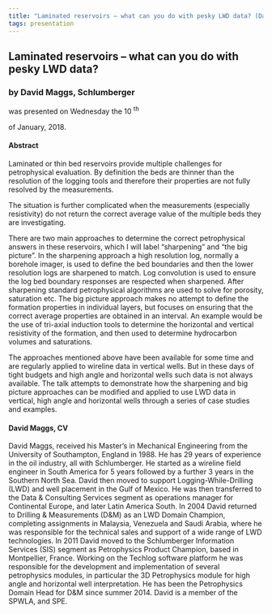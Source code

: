 ```yaml
---
title: "Laminated reservoirs – what can you do with pesky LWD data? (David Maggs, Schlumberger)"
tags: presentation 
---
```



		
<h2>
Laminated reservoirs – what can you do with pesky LWD data?
</h2>

 



		
<h3>
by David Maggs, Schlumberger
</h3>

 



 
<p>
was presented on Wednesday the 10
<sup>
th
</sup>

 of January, 2018.
</p>

	



<h4>
Abstract
</h4>



            
<p>
Laminated or thin bed reservoirs provide multiple challenges for petrophysical evaluation. By definition the beds are thinner than the resolution of the logging tools and therefore their properties are not fully resolved by the measurements. 

</p>

<p>
The situation is further complicated when the measurements (especially resistivity) do not return the correct average value of the multiple beds they are investigating. 

</p>

<p>
There are two main approaches to determine the correct petrophysical answers in these reservoirs, which I will label “sharpening” and “the big picture”. In the sharpening approach a high resolution log, normally a borehole imager, is used to define the bed boundaries and then the lower resolution logs are sharpened to match. Log convolution is used to ensure the log bed boundary responses are respected when sharpened. After sharpening standard petrophysical algorithms are used to solve for porosity, saturation etc. The big picture approach makes no attempt to define the formation properties in individual layers, but focuses on ensuring that the correct average properties are obtained in an interval. An example would be the use of tri-axial induction tools to determine the horizontal and vertical resistivity of the formation, and then used to determine hydrocarbon volumes and saturations.

</p>

<p>
The approaches mentioned above have been available for some time and are regularly applied to wireline data in vertical wells. But in these days of tight budgets and high angle and horizontal wells such data is not always available. The talk attempts to demonstrate how the sharpening and big picture approaches can be modified and applied to use LWD data in vertical, high angle and horizontal wells through a series of case studies and examples.

</p>

   

<h4>
David Maggs, CV
</h4>



<p>
David Maggs, received his Master’s in Mechanical Engineering from the University of Southampton, England in 1988. He has 29 years of experience in the oil industry, all with Schlumberger. He started as a wireline field engineer in South America for 5 years followed by a further 3 years in the Southern North Sea. David then moved to support Logging-While-Drilling (LWD) and well placement in the Gulf of Mexico. He was then transferred to the Data & Consulting Services segment as operations manager for Continental Europe, and later Latin America South. In 2004 David returned to Drilling & Measurements (D&M) as an LWD Domain Champion, completing assignments in Malaysia, Venezuela and Saudi Arabia, where he was responsible for the technical sales and support of a wide range of LWD technologies. In 2011 David moved to the Schlumberger Information Services (SIS) segment as Petrophysics Product Champion, based in Montpellier, France. Working on the Techlog software platform he was responsible for the development and implementation of several petrophysics modules, in particular the 3D Petrophysics module for high angle and horizontal well interpretation. He has been the Petrophysics Domain Head for D&M since summer 2014. David is a member of the SPWLA, and SPE.
</p>



